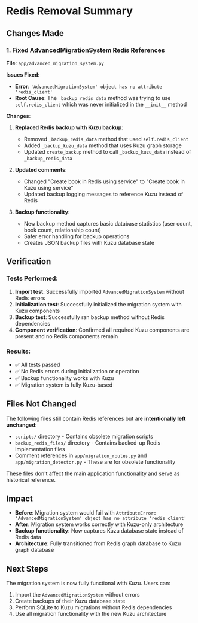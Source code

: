 # Redis Removal Summary

## Changes Made

### 1. Fixed AdvancedMigrationSystem Redis References

**File**: `app/advanced_migration_system.py`

**Issues Fixed**:
- **Error**: `'AdvancedMigrationSystem' object has no attribute 'redis_client'`
- **Root Cause**: The `_backup_redis_data` method was trying to use `self.redis_client` which was never initialized in the `__init__` method

**Changes**:
1. **Replaced Redis backup with Kuzu backup**:
   - Removed `_backup_redis_data` method that used `self.redis_client`
   - Added `_backup_kuzu_data` method that uses Kuzu graph storage
   - Updated `create_backup` method to call `_backup_kuzu_data` instead of `_backup_redis_data`

2. **Updated comments**:
   - Changed "Create book in Redis using service" to "Create book in Kuzu using service"
   - Updated backup logging messages to reference Kuzu instead of Redis

3. **Backup functionality**:
   - New backup method captures basic database statistics (user count, book count, relationship count)
   - Safer error handling for backup operations
   - Creates JSON backup files with Kuzu database state

## Verification

### Tests Performed:
1. **Import test**: Successfully imported `AdvancedMigrationSystem` without Redis errors
2. **Initialization test**: Successfully initialized the migration system with Kuzu components
3. **Backup test**: Successfully ran backup method without Redis dependencies
4. **Component verification**: Confirmed all required Kuzu components are present and no Redis components remain

### Results:
- ✅ All tests passed
- ✅ No Redis errors during initialization or operation
- ✅ Backup functionality works with Kuzu
- ✅ Migration system is fully Kuzu-based

## Files Not Changed

The following files still contain Redis references but are **intentionally left unchanged**:
- `scripts/` directory - Contains obsolete migration scripts
- `backup_redis_files/` directory - Contains backed-up Redis implementation files
- Comment references in `app/migration_routes.py` and `app/migration_detector.py` - These are for obsolete functionality

These files don't affect the main application functionality and serve as historical reference.

## Impact

- **Before**: Migration system would fail with `AttributeError: 'AdvancedMigrationSystem' object has no attribute 'redis_client'`
- **After**: Migration system works correctly with Kuzu-only architecture
- **Backup functionality**: Now captures Kuzu database state instead of Redis data
- **Architecture**: Fully transitioned from Redis graph database to Kuzu graph database

## Next Steps

The migration system is now fully functional with Kuzu. Users can:
1. Import the `AdvancedMigrationSystem` without errors
2. Create backups of their Kuzu database state
3. Perform SQLite to Kuzu migrations without Redis dependencies
4. Use all migration functionality with the new Kuzu architecture

